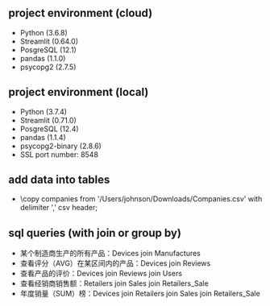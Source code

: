 ## project environment (cloud)
- Python (3.6.8)
- Streamlit (0.64.0)
- PosgreSQL (12.1)
- pandas (1.1.0)
- psycopg2 (2.7.5)

## project environment (local)
- Python (3.7.4)
- Streamlit (0.71.0)
- PosgreSQL (12.4)
- pandas (1.1.4)
- psycopg2-binary (2.8.6)
- SSL port number: 8548

## add data into tables
- \copy companies from '/Users/johnson/Downloads/Companies.csv' with delimiter ',' csv header;

## sql queries (with join or group by)
- 某个制造商生产的所有产品：Devices join Manufactures
- 查看评分（AVG）在某区间内的产品：Devices join Reviews
- 查看产品的评价：Devices join Reviews join Users
- 查看经销商销售额：Retailers join Sales join Retailers_Sale
- 年度销量（SUM）榜：Devices join Retailers join Sales join Retailers_Sale
